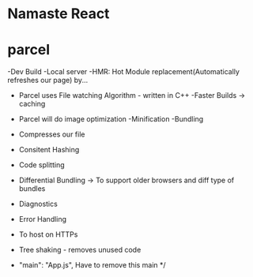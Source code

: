 # Namaste React 

# parcel
-Dev Build
-Local server
-HMR: Hot Module replacement(Automatically refreshes our page) by...
- Parcel uses File watching Algorithm - written in C++
-Faster Builds -> caching
- Parcel will do image optimization
-Minification
-Bundling
- Compresses our file
- Consitent Hashing
- Code splitting
- Differential Bundling -> To support older browsers and diff type of bundles
- Diagnostics
- Error Handling
- To host on HTTPs
- Tree shaking - removes unused code


- "main": "App.js", Have to remove this main */ 